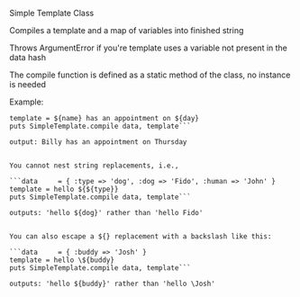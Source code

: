 Simple Template Class

Compiles a template and a map of variables into finished string

Throws ArgumentError if you're template uses a variable not present in the data hash

The compile function is defined as a static method of the class, no instance is needed


Example:

```data     = { :day => 'Thursday', :name => 'Billy' }
template = ${name} has an appointment on ${day}
puts SimpleTemplate.compile data, template```

output: Billy has an appointment on Thursday


You cannot nest string replacements, i.e.,

```data     = { :type => 'dog', :dog => 'Fido', :human => 'John' }
template = hello ${${type}}
puts SimpleTemplate.compile data, template```

outputs: 'hello ${dog}' rather than 'hello Fido'


You can also escape a ${} replacement with a backslash like this:

```data     = { :buddy => 'Josh' }
template = hello \${buddy}
puts SimpleTemplate.compile data, template```

outputs: 'hello ${buddy}' rather than 'hello \Josh'